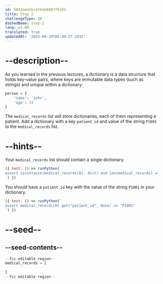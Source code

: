 ```yaml
---
id: 6842aee5bcaf4ab8883f8191
title: Step 2
challengeType: 20
dashedName: step-2
lang: pt-BR
translated: true
updatedAt: '2025-09-29T05:49:27.343Z'
---
```


# --description--

As you learned in the previous lectures, a dictionary is a data structure that holds key-value pairs, where keys are immutable data types (such as strings) and unique within a dictionary:

```py
person = {
    'name': 'John',
    'age': 33
}
```

The `medical_records` list will store dictionaries, each of them representing a patient. Add a dictionary with a key `patient_id` and value of the string `P1001` to the `medical_records` list.

# --hints--

Your `medical_records` list should contain a single dictionary.

```js
({ test: () => runPython(`
assert isinstance(medical_records[0], dict) and len(medical_records) == 1
`) })
```

You should have a `patient_id` key with the value of the string `P1001` in your dictionary.

```js
({ test: () => runPython(`
assert medical_records[0].get("patient_id", None) == "P1001"
`) })
```

# --seed--

## --seed-contents--

```py
--fcc-editable-region--
medical_records = [
    
]
--fcc-editable-region--
```
